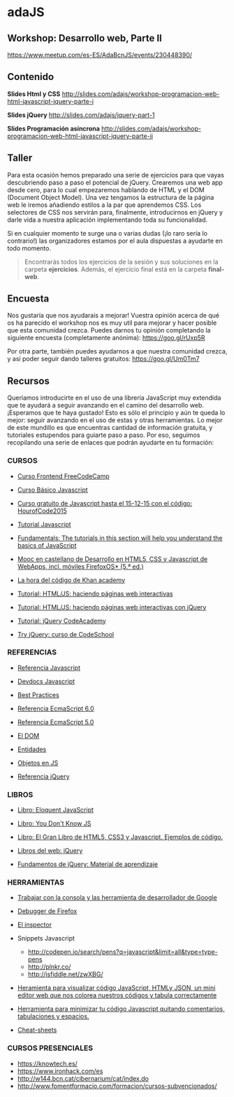 # adaJS

## Workshop: Desarrollo web, Parte II

https://www.meetup.com/es-ES/AdaBcnJS/events/230448390/

## Contenido
**Slides Html y CSS**
http://slides.com/adajs/workshop-programacion-web-html-javascript-jquery-parte-i

**Slides jQuery**
http://slides.com/adajs/jquery-part-1

**Slides Programación asíncrona**
http://slides.com/adajs/workshop-programacion-web-html-javascript-jquery-parte-ii

## Taller

Para esta ocasión hemos preparado una serie de ejercicios para que vayas descubriendo paso a paso el potencial de jQuery. Crearemos una web app desde cero, para lo cual empezaremos hablando de HTML y el DOM (Document Object Model). Una vez tengamos la estructura de la página web le iremos añadiendo estilos a la par que aprendemos CSS. Los selectores de CSS nos servirán para, finalmente, introducirnos en jQuery y darle vida a nuestra aplicación implementando toda su funcionalidad.


Si en cualquier momento te surge una o varias dudas (¡lo raro sería lo contrario!) las organizadores estamos por el aula dispuestas a ayudarte en todo momento.


>Encontrarás todos los ejercicios de la sesión y sus soluciones en la carpeta **ejercicios**. Además, el ejercicio final está en la carpeta **final-web**.

## Encuesta

Nos gustaría que nos ayudarais a mejorar! Vuestra opinión acerca de qué os ha parecido el workshop nos es muy util para mejorar y hacer posible que esta comunidad crezca.
Puedes darnos tu opinión completando la siguiente encuesta (completamente anónima): https://goo.gl/rUxp5R 

Por otra parte, también puedes ayudarnos a que nuestra comunidad crezca, y así poder seguir dando talleres gratuitos: https://goo.gl/Um0Tm7

## Recursos

Queríamos introducirte en el uso de una librería JavaScript muy extendida que te ayudará a seguir avanzando en el camino del desarrollo web. ¡Esperamos que te haya gustado! Esto es sólo el principio y aún te queda lo mejor: seguir avanzando en el uso de estas y otras herramientas. Lo mejor de este mundillo es que encuentras cantidad de información gratuita, y tutoriales estupendos para guiarte paso a paso. Por eso, seguimos recopilando una serie de enlaces que podrán ayudarte en tu formación:


### CURSOS

* [Curso Frontend FreeCodeCamp](http://www.freecodecamp.com/map)

* [Curso Básico Javascript](https://www.codecademy.com/es/learn/javascript)

* [Curso gratuito de Javascript hasta el 15-12-15 con el código: HourofCode2015](https://www.udemy.com/1-hour-javascript/?siteID=TnL5HPStwNw-AiMfoA_z31gskq.Wlbr.HQ&LSNPUBID=TnL5HPStwNw)

* [Tutorial Javascript](http://mundogeek.net/tutorial_de_javascript/)

* [Fundamentals: The tutorials in this section will help you understand the basics of JavaScript](http://www.tutset.com/frontend/javascript/)

* [Mooc en castellano de Desarrollo en HTML5, CSS y Javascript de WebApps, incl. móviles FirefoxOS* (5.ª ed.)](  https://miriadax.net/web/html5mooc)

* [La hora del código de Khan academy](https://es.khanacademy.org/hourofcode)

* [Tutorial: HTML/JS: haciendo páginas web interactivas](https://es.khanacademy.org/computing/computer-programming/html-css-js)

* [Tutorial: HTML/JS: haciendo páginas web interactivas con jQuery](   https://es.khanacademy.org/computing/computer-programming/html-js-jquery)

* [Tutorial: jQuery CodeAcademy](https://www.codecademy.com/es/tracks/jquery-traduccion-al-espanol-america-latina-clone)

* [Try jQuery: curso de CodeSchool](http://try.jquery.com/)


### REFERENCIAS

* [Referencia Javascript](https://developer.mozilla.org/es/docs/Web/JavaScript/Referencia)

* [Devdocs Javascript](http://devdocs.io/javascript/)

* [Best Practices](http://www.w3.org/community/webed/wiki/JavaScript_best_practices)

* [Referencia EcmaScript 6.0](http://www.ecma-international.org/ecma-262/6.0/)

* [Referencia EcmaScript 5.0](http://es5.github.io/)

* [El DOM](https://developer.mozilla.org/es/docs/DOM)

* [Entidades](http://brajeshwar.github.io/entities/)

* [Objetos en JS](https://javis.wordpress.com/2006/10/23/javascript-orientado-a-objetos/)

* [Referencia jQuery](http://api.jquery.com)


### LIBROS

* [Libro: Eloquent JavaScript](http://eloquentjavascript.net/)

* [Libro: You Don't Know JS](https://github.com/getify/You-Dont-Know-JS)

* [Libro: El Gran Libro de HTML5, CSS3 y Javascript. Ejemplos de código.](    http://www.formasterminds.com/gran_libro_de_html5_2da_edicion/)

* [Libros del web: jQuery](https://librosweb.es/libro/fundamentos_jquery/)

* [Fundamentos de jQuery: Material de aprendizaje](http://librojquery.com/)


### HERRAMIENTAS

* [Trabajar con la consola y las herramienta de desarrollador de Google](https://developer.chrome.com/devtools?hl=es)

* [Debugger de Firefox](https://developer.mozilla.org/es/docs/Tools/Debugger)

* [El inspector](https://developer.mozilla.org/es/docs/Tools/Page_Inspector)

* Snippets Javascript
  * http://codepen.io/search/pens?q=javascript&limit=all&type=type-pens
  * http://plnkr.co/
  * http://jsfiddle.net/zwXBG/

* [Heramienta para visualizar código JavaScript, HTMLy JSON, un mini editor web que nos colorea nuestros códigos y tabula correctamente](http://jsbeautifier.org/)

* [Herramienta para minimizar tu código Javascript quitando comentarios, tabulaciones y espacios.](http://www.danstools.com/javascript-minify/)

* [Cheat-sheets](http://www.cheatography.com/)


### CURSOS PRESENCIALES

* https://knowtech.es/
* https://www.ironhack.com/es
* http://w144.bcn.cat/cibernarium/cat/index.do
* http://www.fomentformacio.com/formacion/cursos-subvencionados/
